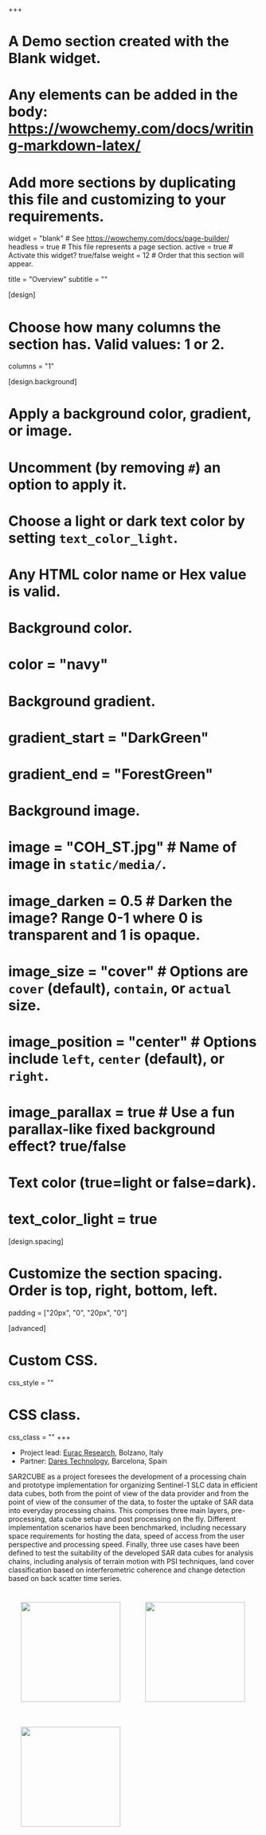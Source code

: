 +++
# A Demo section created with the Blank widget.
# Any elements can be added in the body: https://wowchemy.com/docs/writing-markdown-latex/
# Add more sections by duplicating this file and customizing to your requirements.

widget = "blank"  # See https://wowchemy.com/docs/page-builder/
headless = true  # This file represents a page section.
active = true  # Activate this widget? true/false
weight = 12  # Order that this section will appear.

title = "Overview"
subtitle = ""

[design]
  # Choose how many columns the section has. Valid values: 1 or 2.
  columns = "1"

[design.background]
  # Apply a background color, gradient, or image.
  #   Uncomment (by removing `#`) an option to apply it.
  #   Choose a light or dark text color by setting `text_color_light`.
  #   Any HTML color name or Hex value is valid.

  # Background color.
  # color = "navy"
  
  # Background gradient.
  # gradient_start = "DarkGreen"
  # gradient_end = "ForestGreen"
  
  # Background image.
  # image = "COH_ST.jpg"  # Name of image in `static/media/`.
  # image_darken = 0.5 # Darken the image? Range 0-1 where 0 is transparent and 1 is opaque.
  # image_size = "cover"  #  Options are `cover` (default), `contain`, or `actual` size.
  # image_position = "center"  # Options include `left`, `center` (default), or `right`.
  # image_parallax = true  # Use a fun parallax-like fixed background effect? true/false
  
  # Text color (true=light or false=dark).
  # text_color_light = true
  
[design.spacing]
  # Customize the section spacing. Order is top, right, bottom, left.
  padding = ["20px", "0", "20px", "0"]

[advanced]
 # Custom CSS. 
 css_style = ""
 
 # CSS class.
 css_class = ""
+++
- Project lead: [Eurac Research](https://www.eurac.edu/en/research/mountains/remsen/Pages/default.aspx), Bolzano, Italy
- Partner: [Dares Technology](http://dares.tech/), Barcelona, Spain
<span>
    
SAR2CUBE as a project foresees the development of a processing chain and prototype implementation for organizing Sentinel-1 SLC data in efficient data cubes, both from the point of view of the data provider and from the point of view of the consumer of the data, to foster the uptake of SAR data into everyday processing chains. This comprises three main layers, pre-processing, data cube setup and post processing on the fly. Different implementation scenarios have been benchmarked, including necessary space requirements for hosting the data, speed of access from the user perspective and processing speed. Finally, three use cases have been defined to test the suitability of the developed SAR data cubes for analysis chains, including analysis of terrain motion with PSI techniques, land cover classification based on interferometric coherence and change detection based on back scatter time series.
</span>

<div align="left">
    <img style="float:left; margin:25px" src="/media/eurac_logo.png" width=200px/>
    <img style="float:left; margin:25px" src="/media/dares_logo.png" width=200px/>
    <img style="float:left; margin:25px" src="/media/esa_logo.png" width=200px/>
</div>